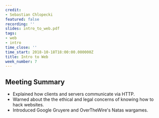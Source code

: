 ```yaml
---
credit:
- Sebastian Chlopecki
featured: false
recording: ''
slides: intro_to_web.pdf
tags:
- web
- intro
time_close: ''
time_start: 2018-10-18T18:00:00.000000Z
title: Intro to Web
week_number: 7
---
```

## Meeting Summary
- Explained how clients and servers communicate via HTTP.
- Warned about the the ethical and legal concerns of knowing how to hack websites.
- Introduced Google Gruyere and OverTheWire's Natas wargames.